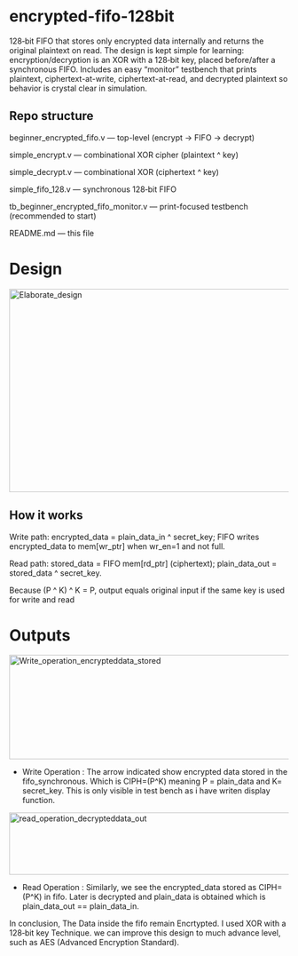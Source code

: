 # encrypted-fifo-128bit


128‑bit FIFO that stores only encrypted data internally and returns the original plaintext on read. The design is kept simple for learning: encryption/decryption is an XOR with a 128‑bit key, placed before/after a synchronous FIFO. Includes an easy “monitor” testbench that prints plaintext, ciphertext-at-write, ciphertext-at-read, and decrypted plaintext so behavior is crystal clear in simulation.


## Repo structure
beginner_encrypted_fifo.v — top-level (encrypt → FIFO → decrypt)

simple_encrypt.v — combinational XOR cipher (plaintext ^ key)

simple_decrypt.v — combinational XOR (ciphertext ^ key)

simple_fifo_128.v — synchronous 128‑bit FIFO

tb_beginner_encrypted_fifo_monitor.v — print-focused testbench (recommended to start)

README.md — this file

# Design 

<img width="1043" height="366" alt="Elaborate_design" src="https://github.com/user-attachments/assets/c3413d7e-79fb-4b28-96fc-e6409ac14435" />


## How it works
Write path: encrypted_data = plain_data_in ^ secret_key; FIFO writes encrypted_data to mem[wr_ptr] when wr_en=1 and not full.

Read path: stored_data = FIFO mem[rd_ptr] (ciphertext); plain_data_out = stored_data ^ secret_key.

Because (P ^ K) ^ K = P, output equals original input if the same key is used for write and read

# Outputs 

<img width="1291" height="188" alt="Write_operation_encrypteddata_stored" src="https://github.com/user-attachments/assets/647b9a8b-3739-4f04-ae75-ef7ed9355f9c" />

- Write Operation : The arrow indicated show encrypted data stored in the fifo_synchronous. Which is CIPH=(P^K) meaning P = plain_data and K=         secret_key. This is only visible in test bench as i have writen display function.


<img width="1400" height="112" alt="read_operation_decrypteddata_out" src="https://github.com/user-attachments/assets/8a33b61c-6796-4d3f-8a1a-ccfb9eadb53b" />

- Read Operation : Similarly, we see the encrypted_data stored as CIPH=(P^K) in fifo. Later is decrypted and plain_data is obtained which is          plain_data_out  == plain_data_in.

In conclusion, The Data inside the fifo remain Encrtypted. I used  XOR with a 128‑bit key Technique. 
we  can improve this design to much advance level, such as AES (Advanced Encryption Standard). 

